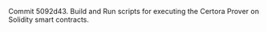 Commit 5092d43.                    Build and Run scripts for executing the Certora Prover on Solidity smart contracts.